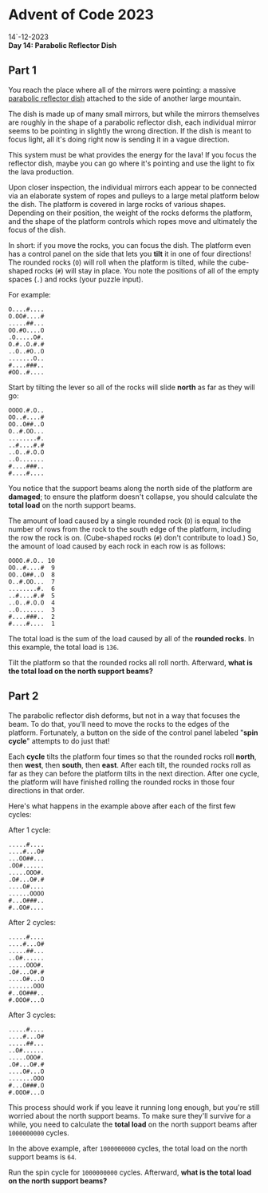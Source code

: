 # Advent of Code 2023
14`-12-2023    
**Day 14: Parabolic Reflector Dish**

## Part 1
You reach the place where all of the mirrors were pointing: 
a massive [parabolic reflector dish](https://en.wikipedia.org/wiki/Parabolic_reflector) attached to the side of another large mountain.

The dish is made up of many small mirrors, but while the mirrors themselves are roughly in the shape of a parabolic reflector dish, 
each individual mirror seems to be pointing in slightly the wrong direction. 
If the dish is meant to focus light, all it's doing right now is sending it in a vague direction.

This system must be what provides the energy for the lava! 
If you focus the reflector dish, maybe you can go where it's pointing and use the light to fix the lava production.

Upon closer inspection, the individual mirrors each appear to be connected via an elaborate system of ropes and 
pulleys to a large metal platform below the dish. The platform is covered in large rocks of various shapes. 
Depending on their position, the weight of the rocks deforms the platform, and the shape of the platform 
controls which ropes move and ultimately the focus of the dish.

In short: if you move the rocks, you can focus the dish. 
The platform even has a control panel on the side that lets you **tilt** it in one of four directions! 
The rounded rocks (`O`) will roll when the platform is tilted, while the cube-shaped rocks (`#`) will stay in place. 
You note the positions of all of the empty spaces (`.`) and rocks (your puzzle input). 

For example:

```
O....#....
O.OO#....#
.....##...
OO.#O....O
.O.....O#.
O.#..O.#.#
..O..#O..O
.......O..
#....###..
#OO..#....
```

Start by tilting the lever so all of the rocks will slide **north** as far as they will go:

```
OOOO.#.O..
OO..#....#
OO..O##..O
O..#.OO...
........#.
..#....#.#
..O..#.O.O
..O.......
#....###..
#....#....
```
You notice that the support beams along the north side of the platform are **damaged**; 
to ensure the platform doesn't collapse, you should calculate the **total load** on the north support beams.

The amount of load caused by a single rounded rock (`O`) is equal to the number of rows from the rock to the south edge of the platform, including the row the rock is on.
(Cube-shaped rocks (`#`) don't contribute to load.) 
So, the amount of load caused by each rock in each row is as follows:

```
OOOO.#.O.. 10
OO..#....#  9
OO..O##..O  8
O..#.OO...  7
........#.  6
..#....#.#  5
..O..#.O.O  4
..O.......  3
#....###..  2
#....#....  1
```

The total load is the sum of the load caused by all of the **rounded rocks**. In this example, the total load is `136`.

Tilt the platform so that the rounded rocks all roll north. 
Afterward, **what is the total load on the north support beams?**

## Part 2
The parabolic reflector dish deforms, but not in a way that focuses the beam. 
To do that, you'll need to move the rocks to the edges of the platform. 
Fortunately, a button on the side of the control panel labeled "**spin cycle**" attempts to do just that!

Each **cycle** tilts the platform four times so that the rounded rocks roll **north**, then **west**, then **south**, then **east**. 
After each tilt, the rounded rocks roll as far as they can before the platform tilts in the next direction. 
After one cycle, the platform will have finished rolling the rounded rocks in those four directions in that order.

Here's what happens in the example above after each of the first few cycles:

After 1 cycle:
```
.....#....
....#...O#
...OO##...
.OO#......
.....OOO#.
.O#...O#.#
....O#....
......OOOO
#...O###..
#..OO#....
```
After 2 cycles:
```
.....#....
....#...O#
.....##...
..O#......
.....OOO#.
.O#...O#.#
....O#...O
.......OOO
#..OO###..
#.OOO#...O
```
After 3 cycles:
```
.....#....
....#...O#
.....##...
..O#......
.....OOO#.
.O#...O#.#
....O#...O
.......OOO
#...O###.O
#.OOO#...O
```
This process should work if you leave it running long enough, but you're still worried about the north support beams. 
To make sure they'll survive for a while, you need to calculate the **total load** on the north support beams after `1000000000` cycles.

In the above example, after `1000000000` cycles, the total load on the north support beams is `64`.

Run the spin cycle for `1000000000` cycles. 
Afterward, **what is the total load on the north support beams?**